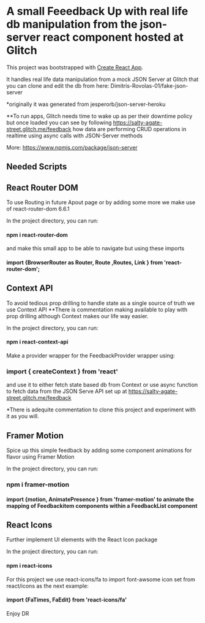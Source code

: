 # A small Feeedback Up with real life db manipulation from the json-server react component hosted at Glitch

This project was bootstrapped with [Create React App](https://github.com/facebook/create-react-app).

It handles real life data manipulation from a mock JSON Server at Glitch that you can clone and edit the db from here:
Dimitris-Rovolas-01/fake-json-server

*originally it was generated from jesperorb/json-server-heroku

**To run apps, Glitch needs time to wake up as per their downtime policy but once loaded you can see by following https://salty-agate-street.glitch.me/feedback
how data are performing CRUD operations in realtime using async calls with JSON-Server methods 

More:
https://www.npmjs.com/package/json-server



## Needed Scripts

## React Router DOM

To use Routing in future Apout page or by adding some more we make use of react-router-dom 6.6.1

In the project directory, you can run:
#### npm i react-router-dom 

and make this small app to be able to navigate but using these imports

#### import {BrowserRouter as Router, Route ,Routes, Link } from 'react-router-dom'; 


## Context API

To avoid tedious prop drilling to handle state as a single source of truth we use Context API
**There is commentation making available to play with prop drilling although Context makes our life way easier.

In the project directory, you can run:

#### npm i react-context-api

Make a provider wrapper for the FeedbackProvider wrapper using:

### import { createContext } from 'react'

and use it to either fetch state based db from Context or use async function to fetch data from the JSON Serve API set up at https://salty-agate-street.glitch.me/feedback 

*There is adequite commentation to clone this project and experiment with it as you will.

## Framer Motion

Spice up this simple feedback by adding some component animations for flavor using Framer Motion

In the project directory, you can run:

### npm i framer-motion

#### import {motion, AnimatePresence } from 'framer-motion' to animate the mapping of Feedbackitem components within a FeedbackList component


## React Icons

Further implement UI elements with the React Icon package

In the project directory, you can run:

#### npm i react-icons 

For this project we use react-icons/fa to import font-awsome icon set from react/icons as the next example:

#### import {FaTimes, FaEdit} from 'react-icons/fa'


Enjoy DR













